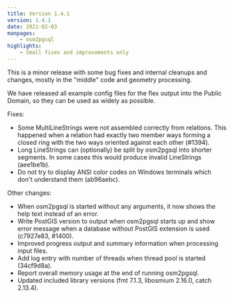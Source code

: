 ```yaml
---
title: Version 1.4.1
version: 1.4.1
date: 2021-02-03
manpages:
    - osm2pgsql
highlights:
    - Small fixes and improvements only
---
```


This is a minor release with some bug fixes and internal cleanups and changes,
mostly in the "middle" code and geometry processing.

We have released all example config files for the flex output into the Public
Domain, so they can be used as widely as possible.

Fixes:

* Some MultiLineStrings were not assembled correctly from relations. This
  happened when a relation had exactly two member ways forming a closed ring
  with the two ways oriented against each other (#1394).
* Long LineStrings can (optionally) be split by osm2pgsql into shorter
  segments. In some cases this would produce invalid LineStrings (aee1be1b).
* Do not try to display ANSI color codes on Windows terminals which don't
  understand them (ab96aebc).

Other changes:

* When osm2pgsql is started without any arguments, it now shows the help text
  instead of an error.
* Write PostGIS version to output when osm2pgsql starts up and show error
  message when a database without PostGIS extension is used (c7927e83, #1400).
* Improved progress output and summary information when processing input files.
* Add log entry with number of threads when thread pool is started (34cf9d8a).
* Report overall memory usage at the end of running osm2pgsql.
* Updated included library versions (fmt 7.1.3, libosmium 2.16.0, catch 2.13.4).

